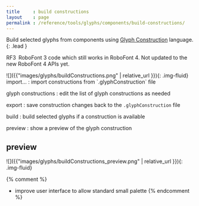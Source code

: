 ```yaml
---
title     : build constructions
layout    : page
permalink : /reference/tools/glyphs/components/build-constructions/
---
```


Build selected glyphs from components using [Glyph Construction] language.
{: .lead }

<span class="badge text-bg-warning rounded-0">RF3</span> RoboFont 3 code which still works in RoboFont 4. Not updated to the new RoboFont 4 APIs yet.  


[Glyph Construction]: http://github.com/typemytype/GlyphConstruction


<div class='row'>

<div class='col-sm' markdown='1'>
![]({{"images/glyphs/buildConstructions.png" | relative_url }}){: .img-fluid}
</div>

<div class='col-sm' markdown='1'>
import…
: import constructions from `.glyphConstruction` file

glyph constructions
: edit the list of glyph constructions as needed

export
: save construction changes back to the `.glyphConstruction` file

build
: build selected glyphs if a construction is available

preview
: show a preview of the glyph construction
</div>

</div>


preview
-------

![]({{"images/glyphs/buildConstructions_preview.png" | relative_url }}){: .img-fluid}


{% comment %}
- improve user interface to allow standard small palette
{% endcomment %}
